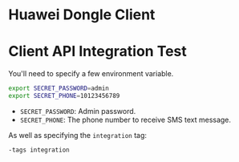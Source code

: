 # Huawei Dongle Client

# Client API Integration Test

You'll need to specify a few environment variable.

```sh
export SECRET_PASSWORD=admin
export SECRET_PHONE=10123456789
```

* `SECRET_PASSWORD`: Admin password.
* `SECRET_PHONE`: The phone number to receive SMS text message.

As well as specifying the `integration` tag:

```sh
-tags integration
```
